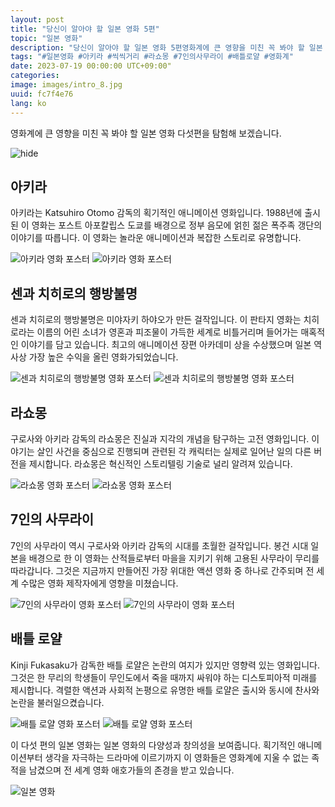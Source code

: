 ```yaml
---
layout: post
title: "당신이 알아야 할 일본 영화 5편"
topic: "일본 영화"
description: "당신이 알아야 할 일본 영화 5편영화계에 큰 영향을 미친 꼭 봐야 할 일본 영화 5편을 탐험해 보겠습니다.Heading: 아키라Heading: 씩씩 거리Heading: 라쇼몽Heading: 7인의 사무라이Heading: 배틀 로얄"
tags: "#일본영화 #아키라 #씩씩거리 #라쇼몽 #7인의사무라이 #배틀로얄 #영화계"
date: 2023-07-19 00:00:00 UTC+09:00"
categories: 
image: images/intro_8.jpg
uuid: fc7f4e76
lang: ko
---
```


영화계에 큰 영향을 미친 꼭 봐야 할 일본 영화 다섯편을 탐험해 보겠습니다.

![hide](images/intro_8.jpg)


## 아키라
아키라는 Katsuhiro Otomo 감독의 획기적인 애니메이션 영화입니다. 1988년에 출시된 이 영화는 포스트 아포칼립스 도쿄를 배경으로 정부 음모에 얽힌 젊은 폭주족 갱단의 이야기를 따릅니다. 이 영화는 놀라운 애니메이션과 복잡한 스토리로 유명합니다.

![아키라 영화 포스터](images/main1_5.jpg)
![아키라 영화 포스터](images/main1_4.jpg)


## 센과 치히로의 행방불명
센과 치히로의 행방불명은 미야자키 하야오가 만든 걸작입니다. 이 판타지 영화는 치히로라는 이름의 어린 소녀가 영혼과 피조물이 가득한 세계로 비틀거리며 들어가는 매혹적인 이야기를 담고 있습니다. 최고의 애니메이션 장편 아카데미 상을 수상했으며 일본 역사상 가장 높은 수익을 올린 영화가되었습니다.

![센과 치히로의 행방불명 영화 포스터](images/main2_5.jpg)
![센과 치히로의 행방불명 영화 포스터](images/main2_4.jpg)


## 라쇼몽
구로사와 아키라 감독의 라쇼몽은 진실과 지각의 개념을 탐구하는 고전 영화입니다. 이야기는 살인 사건을 중심으로 진행되며 관련된 각 캐릭터는 실제로 일어난 일의 다른 버전을 제시합니다. 라쇼몽은 혁신적인 스토리텔링 기술로 널리 알려져 있습니다.

![라쇼몽 영화 포스터](images/main3_4.jpg)
![라쇼몽 영화 포스터](images/main3_3.jpg)


## 7인의 사무라이
7인의 사무라이 역시 구로사와 아키라 감독의 시대를 초월한 걸작입니다. 봉건 시대 일본을 배경으로 한 이 영화는 산적들로부터 마을을 지키기 위해 고용된 사무라이 무리를 따라갑니다. 그것은 지금까지 만들어진 가장 위대한 액션 영화 중 하나로 간주되며 전 세계 수많은 영화 제작자에게 영향을 미쳤습니다.

![7인의 사무라이 영화 포스터](images/main4_6.jpg)
![7인의 사무라이 영화 포스터](images/main4_5.jpg)


## 배틀 로얄
Kinji Fukasaku가 감독한 배틀 로얄은 논란의 여지가 있지만 영향력 있는 영화입니다. 그것은 한 무리의 학생들이 무인도에서 죽을 때까지 싸워야 하는 디스토피아적 미래를 제시합니다. 격렬한 액션과 사회적 논평으로 유명한 배틀 로얄은 출시와 동시에 찬사와 논란을 불러일으켰습니다.

![배틀 로얄 영화 포스터](images/main5_5.jpg)
![배틀 로얄 영화 포스터](images/main5_4.jpg)




이 다섯 편의 일본 영화는 일본 영화의 다양성과 창의성을 보여줍니다. 획기적인 애니메이션부터 생각을 자극하는 드라마에 이르기까지 이 영화들은 영화계에 지울 수 없는 족적을 남겼으며 전 세계 영화 애호가들의 존경을 받고 있습니다.

![일본 영화](images/intro_7.jpg)
